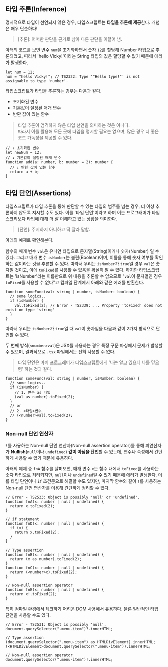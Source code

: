 ## 타입 추론(Inference)

명시적으로 타입이 선언되지 않은 경우, 타입스크립트는 **타입을 추론해 제공**한다. 개념은 매우 단순하다!

> [추론]: 어떠한 판단을 근거로 삼아 다른 판단을 이끌어 냄.

아래의 코드를 보면 변수 `num`을 초기화하면서 숫자 `12`를 할당해 Number 타입으로 추론되었고,
따라서 'hello Vicky!'이라는 String 타입의 값은 할당할 수 없기 때문에 에러가 발생한다.

```tsx
let num = 12;
num = "hello Vicky!"; // TS2322: Type '"Hello type!"' is not assignable to type 'number'.
```

타입스크립트가 타입을 추론하는 경우는 다음과 같다.

- 초기화된 변수
- 기본값이 설정된 매개 변수
- 반환 값이 있는 함수

> 타입 추론이 엄격하지 않은 타입 선언을 의미하는 것은 아니다.  
> 따라서 이를 활용해 모든 곳에 타입을 명시할 필요는 없으며, 많은 경우 더 좋은 코드 가독성을 제공할 수 있다.

```tsx
// ↓ 초기화된 변수
let newNum = 12;
// ↓ 기본값이 설정된 매개 변수
function add(a: number, b: number = 2): number {
  // ↓ 반환 값이 있는 함수
  return a + b;
}
```

## 타입 단언(Assertions)

타입스크립트가 타입 추론을 통해 판단할 수 있는 타입의 범주를 넘는 경우, 더 이상 추론하지 않도록 지시할 수도 있다. 이를 '타입 단언'이라고 하며 이는 프로그래머가 타입스크리보다 타입에 대해 더 잘 이해하고 있는 상황을 의미한다.

> [단언]: 주저하지 아니하고 딱 잘라 말함.

아래의 예제로 확인해본다.

함수의 매개 변수 `val`은 유니언 타입으로 문자열(String)이거나 숫자(Number) 일 수 있다.
그리고 매개 변수 `isNumber`는 불린(Boolean)이며, 이름을 통해 숫자 여부를 확인하는 값이라는 것을 추론할 수 있다. 따라서 우리는 `isNumber`가 `true`일 경우 `val`은 숫자일 것이고, 이에 `toFixed`를 사용할 수 있음을 확실히 알 수 있다. 하지만 타입스크립트는 'isNumber'라는 이름만으로 위 내용을 추론할 수 없으므로 "`val`이 문자열인 경우 `toFixed`를 사용할 수 없다"고 컴파일 단계에서 아래와 같은 에러를 반환한다.

```tsx
function someFunc(val: string | number, isNumber: boolean) {
  // some logics..
  if (isNumber) {
    val.toFixed(2); // Error - TS2339: ... Property 'toFixed' does not exist on type 'string'
  }
}
```

따라서 우리는 `isNumber`가 `true`일 때 `val`이 숫자임을 다음과 같이 2가지 방식으로 단언할 수 있다.

두 번째 방식(`<number>val`)은 JSX를 사용하는 경우 특정 구문 파싱에서 문제가 발생할 수 있으며, 결과적으로 `.tsx` 파일에서는 전혀 사용할 수 없다.

> 타입 단언은 마치 프로그래머가 타입스크립트에게 '나는 알고 있으니 나를 믿으렴' 하는 것과 같다.

```tsx
function someFunc(val: string | number, isNumber: boolean) {
  // some logics..
  if (isNumber) {
    // 1. 변수 as 타입
    (val as number).toFixed(2);
  }
  // or
  // 2. <타입>변수
  // (<number>val).toFixed(2);
}
```

### Non-null 단언 연산자

`!`를 사용하는 Non-null 단언 연산자(Non-null assertion operator)를 통해 피연산자가 **Nullish**(`null`이나 `undefined`) **값이 아님을 단언**할 수 있는데, 변수나 속성에서 간단하게 사용할 수 있기 때문에 유용하다.

아래의 예제 중 `fnA` 함수를 살펴보면, 매개 변수 `x`는 함수 내에서 `toFixed`를 사용하는 숫자 타입으로 처리되지만, `null`이나 `undefined`일 수 있기 때문에 에러가 발생한다. 이를 타입 단언이나 `if` 조건문으로 해결할 수도 있지만, 마지막 함수와 같이 `!`를 사용하는 Non-null 단언 연산자를 이용해 간단하게 정리할 수 있다.

```tsx
// Error - TS2533: Object is possibly 'null' or 'undefined'.
function fnA(x: number | null | undefined) {
  return x.toFixed(2);
}

// if statement
function fnD(x: number | null | undefined) {
  if (x) {
    return x.toFixed(2);
  }
}

// Type assertion
function fnB(x: number | null | undefined) {
  return (x as number).toFixed(2);
}
function fnC(x: number | null | undefined) {
  return (<number>x).toFixed(2);
}

// Non-null assertion operator
function fnE(x: number | null | undefined) {
  return x!.toFixed(2);
}
```

특히 컴파일 환경에서 체크하기 어려운 DOM 사용에서 유용하다. 물론 일반적인 타입 단언을 사용할 수도 있다.

```tsx
// Error - TS2531: Object is possibly 'null'.
document.querySelector(".menu-item")?.innerHTML;

// Type assertion
(document.querySelector(".menu-item") as HTMLDivElement).innerHTML;
(<HTMLDivElement>document.querySelector(".menu-item")).innerHTML;

// Non-null assertion operator
document.querySelector(".menu-item")!.innerHTML;
```
